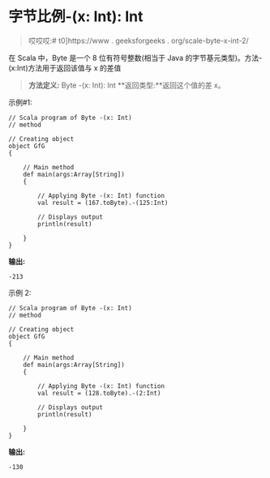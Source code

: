 # 字节比例-(x: Int): Int

> 哎哎哎:# t0]https://www . geeksforgeeks . org/scale-byte-x-int-2/

在 Scala 中，Byte 是一个 8 位有符号整数(相当于 Java 的字节基元类型)。方法-(x:Int)方法用于返回该值与 x 的差值

> **方法定义:** Byte -(x: Int): Int
> **返回类型:**返回这个值的差 x。

示例#1:

```
// Scala program of Byte -(x: Int)
// method 

// Creating object 
object GfG 
{ 

    // Main method 
    def main(args:Array[String]) 
    { 

        // Applying Byte -(x: Int) function 
        val result = (167.toByte).-(125:Int) 

        // Displays output 
        println(result) 

    } 
} 
```

**输出:**

```
-213
```

示例 2:

```
// Scala program of Byte -(x: Int)
// method 

// Creating object 
object GfG 
{ 

    // Main method 
    def main(args:Array[String]) 
    { 

        // Applying Byte -(x: Int) function 
        val result = (128.toByte).-(2:Int) 

        // Displays output 
        println(result) 

    } 
} 
```

**输出:**

```
-130
```